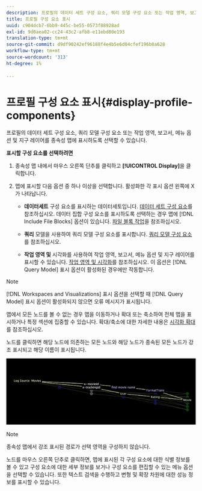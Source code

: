 ```yaml
---
description: 프로필의 데이터 세트 구성 요소, 쿼리 모델 구성 요소 또는 작업 영역, 보고서, 메뉴 옵션 및 지구 레이어를 종속성 맵에 표시하도록 선택할 수 있습니다.
title: 프로필 구성 요소 표시
uuid: c904dcb7-6bb9-445c-be55-0573f88928ad
exl-id: 9d0aea02-cc24-43c2-afb8-e11ebd80e193
translation-type: tm+mt
source-git-commit: d9df90242ef96188f4e4b5e6d04cfef196b0a628
workflow-type: tm+mt
source-wordcount: '313'
ht-degree: 1%

---
```


# 프로필 구성 요소 표시{#display-profile-components}

프로필의 데이터 세트 구성 요소, 쿼리 모델 구성 요소 또는 작업 영역, 보고서, 메뉴 옵션 및 지구 레이어를 종속성 맵에 표시하도록 선택할 수 있습니다.

**표시할 구성 요소를 선택하려면**

1. 종속성 맵 내에서 마우스 오른쪽 단추를 클릭하고 **[!UICONTROL Display]**&#x200B;을 클릭합니다.
1. 맵에 표시할 다음 옵션 중 하나 이상을 선택합니다. 활성화한 각 표시 옵션 왼쪽에 X가 나타납니다.

   * **데이터세트** 구성 요소를 표시하는 데이터세토입니다. [데이터 세트 구성 요소](../../../../../home/c-get-started/c-admin-intrf/c-dataset-mgrs/c-dep-maps/c-dataset-comp.md#concept-4afe28ad29d14eca8a5000847254c293)를 참조하십시오. 데이터 집합 구성 요소를 표시하도록 선택하는 경우 맵에 [!DNL Include File Blocks] 옵션이 있습니다. [파일 블록 작업](../../../../../home/c-get-started/c-admin-intrf/c-dataset-mgrs/c-dep-maps/c-wkg-file-blocks.md#concept-3652bbabfbd34449a5f842d8aa598efc)을 참조하십시오.

   * **쿼리** 모델을 사용하여 쿼리 모델 구성 요소를 표시합니다. [쿼리 모델 구성 요소](../../../../../home/c-get-started/c-admin-intrf/c-dataset-mgrs/c-dep-maps/c-qry-mod-comp.md#concept-32c6dadd32f74179b026c7e96d47710f)를 참조하십시오.

   * **작업 영역 및** 시각화를 사용하여 작업 영역, 보고서, 메뉴 옵션 및 지구 레이어를 표시할 수 있습니다. [작업 영역 및 시각화](../../../../../home/c-get-started/c-admin-intrf/c-dataset-mgrs/c-dep-maps/c-wksps-vis.md#concept-abbd4fb115ff47f49f879466ce274921)를 참조하십시오. 이 옵션은 [!DNL Query Model] 표시 옵션이 활성화된 경우에만 작동합니다.

>[!NOTE]
>
>[!DNL Workspaces and Visualizations] 표시 옵션을 선택할 때 [!DNL Query Model] 표시 옵션이 활성화되지 않으면 오류 메시지가 표시됩니다.

맵에서 모든 노드를 볼 수 없는 경우 맵을 이동하거나 확대 또는 축소하여 전체 맵을 표시하거나 특정 섹션에 집중할 수 있습니다. 확대/축소에 대한 자세한 내용은 [시각화 확대](../../../../../home/c-get-started/c-vis/c-zoom-vis.md#concept-7e33670bb5344f78a316f1a84cc20530)를 참조하십시오.

노드를 클릭하면 해당 노드에 의존하는 모든 노드와 해당 노드가 종속된 모든 노드가 강조 표시되고 해당 이름이 표시됩니다.

![](assets/vis_DependencyMap_HighlightedPath.png)

>[!NOTE]
>
>종속성 맵에서 강조 표시된 경로가 선택 영역을 구성하지 않습니다.

노드를 마우스 오른쪽 단추로 클릭하면, 맵에 표시된 각 구성 요소에 대한 식별 정보를 볼 수 있고 구성 요소에 대한 세부 정보를 보거나 구성 요소를 편집할 수 있는 메뉴 옵션을 선택할 수 있습니다. 또한 텍스트 검색을 수행하고 변형 및 확장 차원에 대한 성능 정보를 표시할 수 있습니다.
